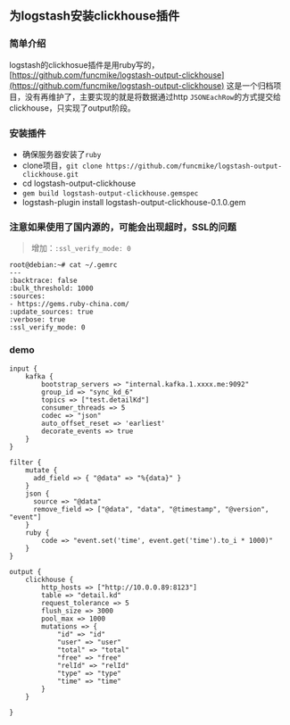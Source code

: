 ## 为logstash安装clickhouse插件

### 简单介绍
logstash的clickhosue插件是用ruby写的，[https://github.com/funcmike/logstash-output-clickhouse](https://github.com/funcmike/logstash-output-clickhouse) 这是一个归档项目，没有再维护了，主要实现的就是将数据通过http `JSONEachRow`的方式提交给clickhouse，只实现了output阶段。


### 安装插件
- 确保服务器安装了`ruby`
- clone项目，`git clone https://github.com/funcmike/logstash-output-clickhouse.git`
- cd logstash-output-clickhouse
- `gem build logstash-output-clickhouse.gemspec`
- logstash-plugin install logstash-output-clickhouse-0.1.0.gem

### 注意如果使用了国内源的，可能会出现超时，SSL的问题
> 增加：`:ssl_verify_mode: 0`
```
root@debian:~# cat ~/.gemrc
---
:backtrace: false
:bulk_threshold: 1000
:sources:
- https://gems.ruby-china.com/
:update_sources: true
:verbose: true
:ssl_verify_mode: 0
```

### demo

```
input {
    kafka {
        bootstrap_servers => "internal.kafka.1.xxxx.me:9092"
        group_id => "sync_kd_6"
        topics => ["test.detailKd"]
        consumer_threads => 5
        codec => "json"
        auto_offset_reset => 'earliest'
        decorate_events => true
    }
}

filter {
    mutate {
      add_field => { "@data" => "%{data}" }
    }
    json {
      source => "@data"
      remove_field => ["@data", "data", "@timestamp", "@version", "event"]
    }
    ruby {
        code => "event.set('time', event.get('time').to_i * 1000)"
    }
}

output {
    clickhouse {
        http_hosts => ["http://10.0.0.89:8123"]
        table => "detail.kd"
        request_tolerance => 5
        flush_size => 3000
        pool_max => 1000
        mutations => {
            "id" => "id"
            "user" => "user"
            "total" => "total"
            "free" => "free"
            "relId" => "relId"
            "type" => "type"
            "time" => "time"
        }
    }

}

```